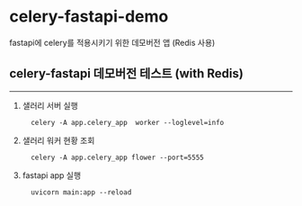 # celery-fastapi-demo
fastapi에 celery를 적용시키기 위한 데모버전 앱 (Redis 사용) 


## celery-fastapi 데모버전 테스트 (with Redis)
---



1. 샐러리 서버 실행

         celery -A app.celery_app  worker --loglevel=info




2. 샐러리 워커 현황 조회

         celery -A app.celery_app flower --port=5555




3. fastapi app 실행 

         uvicorn main:app --reload
